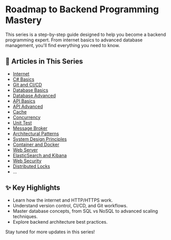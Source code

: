 # Roadmap to Backend Programming Mastery

This series is a step-by-step guide designed to help you become a backend programming expert. From internet basics to advanced database management, you'll find everything you need to know.

## 📂 Articles in This Series

- [Internet](01_Internet.md)
- [C# Basics](02_C#_Basics.md)
- [Git and CI/CD](03_Git_CICD.md)
- [Database Basics](04_Database_Basics.md)
- [Database Advanced](05_Database_Advanced.md)
- [API Basics](06_API_Basics.md)
- [API Advanced](07_API_Advanced.md)
- [Cache](08_Cache.md)
- [Concurrency](09_Concurrency.md)
- [Unit Test](10_UnitTest.md)
- [Message Broker](11_Message_Broker.md)
- [Architectural Patterns](12_Architectural_Patterns.md)
- [System Design Principles](13_System_Design_Principles.md)
- [Container and Docker](14_Container.md)
- [Web Server](15_Web_Server.md)
- [ElasticSearch and Kibana](16_ElasticSearch_Kibana_CN.md)
- [Web Security](17_Web_Security_CN.md)
- [Distributed Locks](18_Distributed_Locks.md)
- ...

## ✨ Key Highlights

- Learn how the internet and HTTP/HTTPS work.
- Understand version control, CI/CD, and Git workflows.
- Master database concepts, from SQL vs NoSQL to advanced scaling techniques.
- Explore backend architecture best practices.

Stay tuned for more updates in this series!
